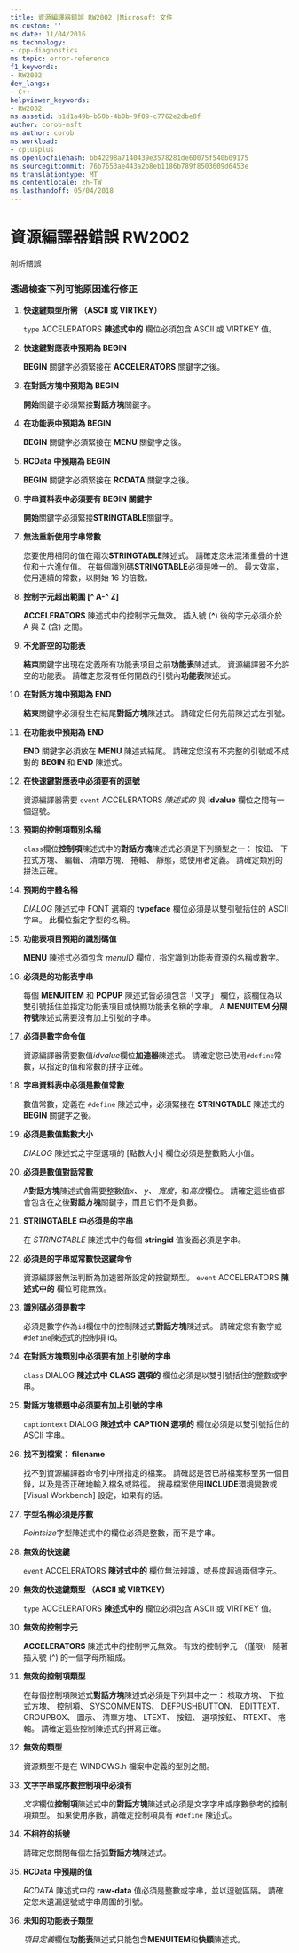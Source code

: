 ```yaml
---
title: 資源編譯器錯誤 RW2002 |Microsoft 文件
ms.custom: ''
ms.date: 11/04/2016
ms.technology:
- cpp-diagnostics
ms.topic: error-reference
f1_keywords:
- RW2002
dev_langs:
- C++
helpviewer_keywords:
- RW2002
ms.assetid: b1d1a49b-b50b-4b0b-9f09-c7762e2dbe8f
author: corob-msft
ms.author: corob
ms.workload:
- cplusplus
ms.openlocfilehash: bb42298a7140439e3578281de60075f540b09175
ms.sourcegitcommit: 76b7653ae443a2b8eb1186b789f8503609d6453e
ms.translationtype: MT
ms.contentlocale: zh-TW
ms.lasthandoff: 05/04/2018
---
```

# <a name="resource-compiler-error-rw2002"></a>資源編譯器錯誤 RW2002
剖析錯誤  
  
### <a name="to-fix-by-checking-the-following-possible-causes"></a>透過檢查下列可能原因進行修正  
  
1.  **快速鍵類型所需 （ASCII 或 VIRTKEY）**  
  
     `type` ACCELERATORS **陳述式中的** 欄位必須包含 ASCII 或 VIRTKEY 值。  
  
2.  **快速鍵對應表中預期為 BEGIN**  
  
     **BEGIN** 關鍵字必須緊接在 **ACCELERATORS** 關鍵字之後。  
  
3.  **在對話方塊中預期為 BEGIN**  
  
     **開始**關鍵字必須緊接**對話方塊**關鍵字。  
  
4.  **在功能表中預期為 BEGIN**  
  
     **BEGIN** 關鍵字必須緊接在 **MENU** 關鍵字之後。  
  
5.  **RCData 中預期為 BEGIN**  
  
     **BEGIN** 關鍵字必須緊接在 **RCDATA** 關鍵字之後。  
  
6.  **字串資料表中必須要有 BEGIN 關鍵字**  
  
     **開始**關鍵字必須緊接**STRINGTABLE**關鍵字。  
  
7.  **無法重新使用字串常數**  
  
     您要使用相同的值在兩次**STRINGTABLE**陳述式。 請確定您未混淆重疊的十進位和十六進位值。 在每個識別碼**STRINGTABLE**必須是唯一的。 最大效率，使用連續的常數，以開始 16 的倍數。  
  
8.  **控制字元超出範圍 [^ A-^ Z]**  
  
     **ACCELERATORS** 陳述式中的控制字元無效。 插入號 (**^**) 後的字元必須介於 A 與 Z (含) 之間。  
  
9. **不允許空的功能表**  
  
     **結束**關鍵字出現在定義所有功能表項目之前**功能表**陳述式。 資源編譯器不允許空的功能表。 請確定您沒有任何開啟的引號內**功能表**陳述式。  
  
10. **在對話方塊中預期為 END**  
  
     **結束**關鍵字必須發生在結尾**對話方塊**陳述式。 請確定任何先前陳述式左引號。  
  
11. **在功能表中預期為 END**  
  
     **END** 關鍵字必須放在 **MENU** 陳述式結尾。 請確定您沒有不完整的引號或不成對的 **BEGIN** 和 **END** 陳述式。  
  
12. **在快速鍵對應表中必須要有的逗號**  
  
     資源編譯器需要 `event` ACCELERATORS *陳述式的* 與 **idvalue** 欄位之間有一個逗號。  
  
13. **預期的控制項類別名稱**  
  
     `class`欄位**控制項**陳述式中的**對話方塊**陳述式必須是下列類型之一： 按鈕、 下拉式方塊、 編輯、 清單方塊、 捲軸、 靜態，或使用者定義。 請確定類別的拼法正確。  
  
14. **預期的字體名稱**  
  
     *DIALOG* 陳述式中 FONT 選項的 **typeface** 欄位必須是以雙引號括住的 ASCII 字串。 此欄位指定字型的名稱。  
  
15. **功能表項目預期的識別碼值**  
  
     **MENU** 陳述式必須包含 *menuID* 欄位，指定識別功能表資源的名稱或數字。  
  
16. **必須是的功能表字串**  
  
     每個 **MENUITEM** 和 **POPUP** 陳述式皆必須包含「文字」  欄位，該欄位為以雙引號括住並指定功能表項目或快顯功能表名稱的字串。 A **MENUITEM 分隔符號**陳述式需要沒有加上引號的字串。  
  
17. **必須是數字命令值**  
  
     資源編譯器需要數值*idvalue*欄位**加速器**陳述式。 請確定您已使用`#define`常數，以指定的值和常數的拼字正確。  
  
18. **字串資料表中必須是數值常數**  
  
     數值常數，定義在 `#define` 陳述式中，必須緊接在 **STRINGTABLE** 陳述式的 **BEGIN** 關鍵字之後。  
  
19. **必須是數值點數大小**  
  
     *DIALOG* 陳述式之字型選項的 [點數大小]  欄位必須是整數點大小值。  
  
20. **必須是數值對話常數**  
  
     A**對話方塊**陳述式會需要整數值*x、 y、 寬度*，和*高度*欄位。 請確定這些值都會包含在之後**對話方塊**關鍵字，而且它們不是負數。  
  
21. **STRINGTABLE 中必須是的字串**  
  
     在 *STRINGTABLE* 陳述式中的每個 **stringid** 值後面必須是字串。  
  
22. **必須是的字串或常數快速鍵命令**  
  
     資源編譯器無法判斷為加速器所設定的按鍵類型。 `event` ACCELERATORS **陳述式中的** 欄位可能無效。  
  
23. **識別碼必須是數字**  
  
     必須是數字作為`id`欄位中的控制陳述式**對話方塊**陳述式。 請確定您有數字或`#define`陳述式的控制項 id。  
  
24. **在對話方塊類別中必須要有加上引號的字串**  
  
     `class` DIALOG **陳述式中 CLASS 選項的** 欄位必須是以雙引號括住的整數或字串。  
  
25. **對話方塊標題中必須要有加上引號的字串**  
  
     `captiontext` DIALOG **陳述式中 CAPTION 選項的** 欄位必須是以雙引號括住的 ASCII 字串。  
  
26. **找不到檔案： filename**  
  
     找不到資源編譯器命令列中所指定的檔案。 請確認是否已將檔案移至另一個目錄，以及是否正確地輸入檔名或路徑。 搜尋檔案使用**INCLUDE**環境變數或 [Visual Workbench] 設定，如果有的話。  
  
27. **字型名稱必須是序數**  
  
     *Pointsize*字型陳述式中的欄位必須是整數，而不是字串。  
  
28. **無效的快速鍵**  
  
     `event` ACCELERATORS **陳述式中的** 欄位無法辨識，或長度超過兩個字元。  
  
29. **無效的快速鍵類型 （ASCII 或 VIRTKEY）**  
  
     `type` ACCELERATORS **陳述式中的** 欄位必須包含 ASCII 或 VIRTKEY 值。  
  
30. **無效的控制字元**  
  
     **ACCELERATORS** 陳述式中的控制字元無效。 有效的控制字元 （僅限） 隨著插入號 (^) 的一個字母所組成。  
  
31. **無效的控制項類型**  
  
     在每個控制項陳述式**對話方塊**陳述式必須是下列其中之一： 核取方塊、 下拉式方塊、 控制項、 SYSCOMMENTS、 DEFPUSHBUTTON、 EDITTEXT、 GROUPBOX、 圖示、 清單方塊、 LTEXT、 按鈕、 選項按鈕、 RTEXT、 捲軸。 請確定這些控制陳述式的拼寫正確。  
  
32. **無效的類型**  
  
     資源類型不是在 WINDOWS.h 檔案中定義的型別之間。  
  
33. **文字字串或序數控制項中必須有**  
  
     *文字*欄位**控制項**陳述式中的**對話方塊**陳述式必須是文字字串或序數參考的控制項類型。 如果使用序數，請確定控制項具有 `#define` 陳述式。  
  
34. **不相符的括號**  
  
     請確定您關閉每個左括弧**對話方塊**陳述式。  
  
35. **RCData 中預期的值**  
  
     *RCDATA* 陳述式中的 **raw-data** 值必須是整數或字串，並以逗號區隔。 請確定您未遺漏逗號或字串周圍的引號。  
  
36. **未知的功能表子類型**  
  
     *項目定義*欄位**功能表**陳述式只能包含**MENUITEM**和**快顯**陳述式。